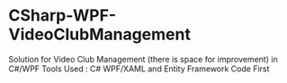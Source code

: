 # CSharp-WPF-VideoClubManagement
Solution for Video Club Management (there is space for improvement) in C#/WPF
Tools Used : C# WPF/XAML and Entity Framework Code First
